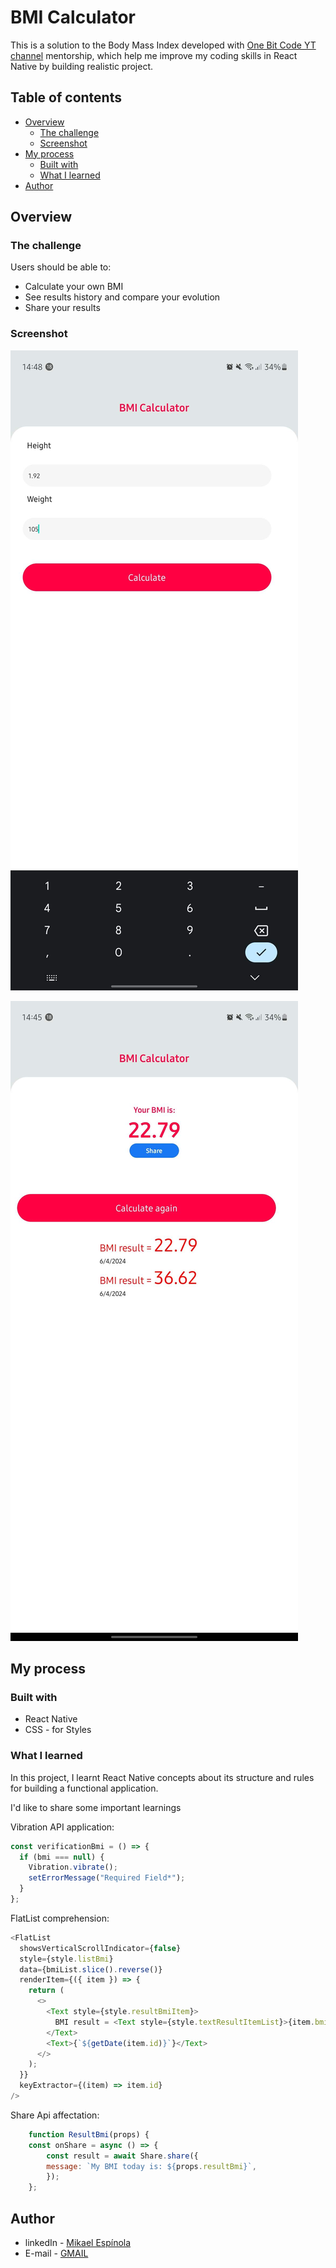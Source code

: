 # BMI Calculator

This is a solution to the Body Mass Index developed with [One Bit Code YT channel](https://www.youtube.com/@OneBitCode) mentorship, which help me improve my coding skills in React Native by building realistic project.

## Table of contents

- [Overview](#overview)
  - [The challenge](#the-challenge)
  - [Screenshot](#screenshot)
- [My process](#my-process)
  - [Built with](#built-with)
  - [What I learned](#what-i-learned)
- [Author](#author)

## Overview

### The challenge

Users should be able to:

- Calculate your own BMI
- See results history and compare your evolution
- Share your results

### Screenshot

![Image 1](./assets/images/bmi_1.jpg)

![Image 2](./assets/images/bmi_2.jpg)

## My process

### Built with

- React Native
- CSS - for Styles

### What I learned

In this project, I learnt React Native concepts about its structure and rules for building a functional application.

I'd like to share some important learnings

Vibration API application:

```js
const verificationBmi = () => {
  if (bmi === null) {
    Vibration.vibrate();
    setErrorMessage("Required Field*");
  }
};
```

FlatList comprehension:

```js
<FlatList
  showsVerticalScrollIndicator={false}
  style={style.listBmi}
  data={bmiList.slice().reverse()}
  renderItem={({ item }) => {
    return (
      <>
        <Text style={style.resultBmiItem}>
          BMI result = <Text style={style.textResultItemList}>{item.bmi}</Text>
        </Text>
        <Text>{`${getDate(item.id)}`}</Text>
      </>
    );
  }}
  keyExtractor={(item) => item.id}
/>
```

Share Api affectation:

```js
    function ResultBmi(props) {
    const onShare = async () => {
        const result = await Share.share({
        message: `My BMI today is: ${props.resultBmi}`,
        });
    };
```

## Author

- linkedIn - [Mikael Espínola](https://www.linkedin.com/in/mikaelespinola)
- E-mail - [GMAIL](mailto:mikaelespinolaa@gmail.com)
